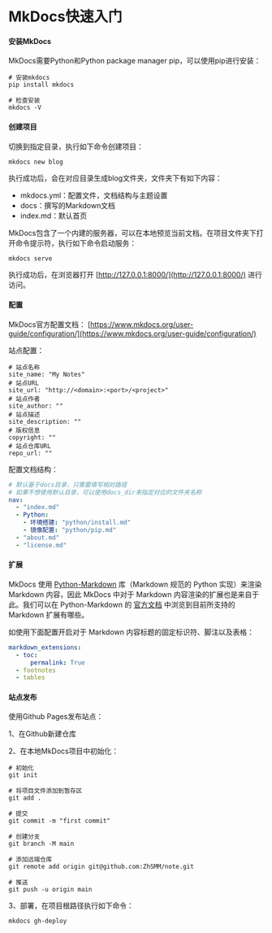 # MkDocs快速入门

#### 安装MkDocs

MkDocs需要Python和Python package manager pip，可以使用pip进行安装：

```
# 安装mkdocs
pip install mkdocs

# 检查安装
mkdocs -V
```



#### 创建项目

切换到指定目录，执行如下命令创建项目：

```shell
mkdocs new blog
```

执行成功后，会在对应目录生成blog文件夹，文件夹下有如下内容：

+ mkdocs.yml：配置文件，文档结构与主题设置
+ docs：撰写的Markdown文档
+ index.md：默认首页

MkDocs包含了一个内建的服务器，可以在本地预览当前文档。在项目文件夹下打开命令提示符，执行如下命令启动服务：

```shell
mkdocs serve
```

执行成功后，在浏览器打开 [http://127.0.0.1:8000/](http://127.0.0.1:8000/) 进行访问。



#### 配置

MkDocs官方配置文档： [https://www.mkdocs.org/user-guide/configuration/](https://www.mkdocs.org/user-guide/configuration/)

站点配置：

```
# 站点名称
site_name: "My Notes"
# 站点URL
site_url: "http://<domain>:<port>/<project>"
# 站点作者
site_author: ""
# 站点描述
site_description: ""
# 版权信息
copyright: ""
# 站点仓库URL
repo_url: ""
```

配置文档结构：

```yaml
# 默认基于docs目录，只需要填写相对路径
# 如果不想使用默认目录，可以使用docs_dir来指定对应的文件夹名称
nav:
  - "index.md"
  - Python:
    - 环境搭建: "python/install.md"
    - 镜像配置: "python/pip.md"
  - "about.md"
  - "license.md"
```



#### 扩展

MkDocs 使用 [Python-Markdown](https://github.com/Python-Markdown/markdown) 库（Markdown 规范的 Python 实现）来渲染 Markdown 内容，因此 MkDocs 中对于 Markdown 内容渲染的扩展也是来自于此。我们可以在 Python-Markdown 的 [官方文档](https://python-markdown.github.io/extensions/) 中浏览到目前所支持的 Markdown 扩展有哪些。

如使用下面配置开启对于 Markdown 内容标题的固定标识符、脚注以及表格：

```yaml
markdown_extensions:
  - toc:
      permalink: True
  - footnotes
  - tables
```



#### 站点发布

使用Github Pages发布站点：

1、在Github新建仓库

2、在本地MkDocs项目中初始化：

```shell
# 初始化
git init

# 将项目文件添加到暂存区
git add .

# 提交
git commit -m "first commit"

# 创建分支
git branch -M main

# 添加远端仓库
git remote add origin git@github.com:ZhSMM/note.git

# 推送
git push -u origin main
```

3、部署，在项目根路径执行如下命令：

```
mkdocs gh-deploy
```

